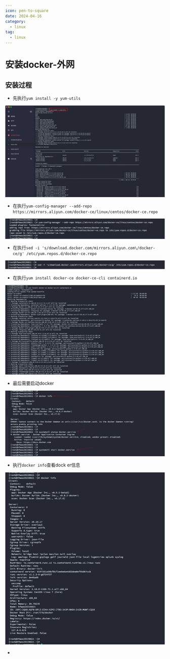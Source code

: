 ```yaml
---
icon: pen-to-square
date: 2024-04-16
category:
  - linux
tag:
  - linux
---
```

# 安装docker-外网

## 安装过程

- 先执行`yum install -y yum-utils `

![image-20220821144845888](./images/image-20220821144845888.png)

- 在执行`yum-config-manager --add-repo https://mirrors.aliyun.com/docker-ce/linux/centos/docker-ce.repo`

![image-20220821144922006](./images/image-20220821144922006.png)

- 在执行`sed -i 's/download.docker.com/mirrors.aliyun.com\/docker-ce/g' /etc/yum.repos.d/docker-ce.repo`

![image-20220821144943976](./images/image-20220821144943976.png)

- 在执行`yum install docker-ce docker-ce-cli containerd.io`

![image-20220821144956034](./images/image-20220821144956034.png)

- 最后需要启动docker

![image-20220821145043985](./images/image-20220821145043985.png)

- 执行`docker info`查看dock er信息

![image-20220821145112049](./images/image-20220821145112049.png)

- 

